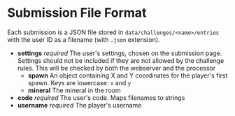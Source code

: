 # Submission File Format

Each submission is a JSON file stored in `data/challenges/<name>/entries` with
the user ID as a filename (with `.json` extension).

- **settings** _required_ The user's settings, chosen on the submission page. Settings should not be included if they are not allowed by the challenge rules. This will be checked by both the webserver and the processor
    - **spawn** An object containing X and Y coordinates for the player's first spawn. Keys are lowercase: `x` and `y`
    - **mineral** The mineral in the room
- **code** _required_ The user's code. Maps filenames to strings
- **username** _required_ The player's username

